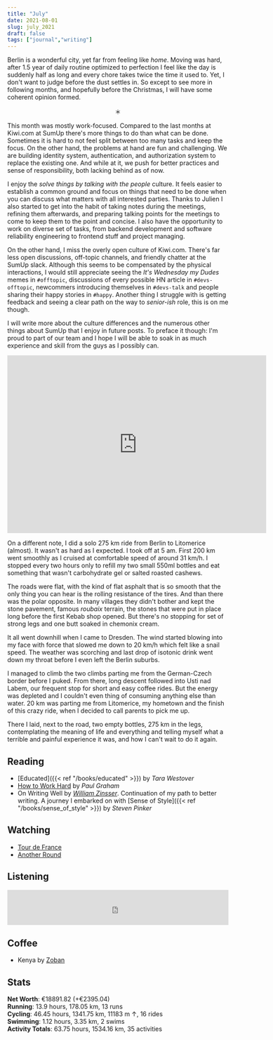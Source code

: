 ```yaml
---
title: "July"
date: 2021-08-01
slug: july_2021
draft: false
tags: ["journal","writing"]
---
```


Berlin is a wonderful city, yet far from feeling like _home_.
Moving was hard, after 1.5 year of daily routine optimized to perfection
I feel like the day is suddenly half as long and every chore takes twice
the time it used to. Yet, I don't want to judge before the dust settles in.
So except to see more in following months, and hopefully before the Christmas,
I will have some coherent opinion formed.

<center>＊</center>

This month was mostly work-focused. Compared to the last months at Kiwi.com
at SumUp there's more things to do than what can be done.
Sometimes it is hard to not feel split between too many tasks and
keep the focus. On the other hand, the problems at hand are fun and challenging.
We are building identity system, authentication, and authorization system
to replace the existing one. And while at it, we push for better practices
and sense of responsibility, both lacking behind as of now.

I enjoy the _solve things by talking with the people_ culture. It feels easier
to establish a common ground and focus on things that need to be done when
you can discuss what matters with all interested parties. Thanks to Julien
I also started to get into the habit of taking notes during the meetings,
refining them afterwards, and preparing talking points for the meetings
to come to keep them to the point and concise. I also have the opportunity
to work on diverse set of tasks, from backend development and software reliability
engineering to frontend stuff and project managing.

On the other hand, I miss the overly open culture of Kiwi.com.
There's far less open discussions, off-topic channels, and friendly chatter
at the SumUp slack. Although this seems to be compensated by the physical interactions,
I would still appreciate seeing the _It's Wednesday my Dudes_ memes in `#offtopic`,
discussions of every possible HN article in `#devs-offtopic`,
newcommers introducing themselves in `#devs-talk` and people sharing their
happy stories in `#happy`.
Another thing I struggle with is getting feedback and seeing a clear path on
the way to _senior-ish_ role, this is on me though.

I will write more about the culture differences and the numerous other things
about SumUp that I enjoy in future posts. To preface it though: I'm proud to part
of our team and I hope I will be able to soak in as much experience and skill
from the guys as I possibly can.

<iframe height='405' width='590' frameborder='0' allowtransparency='true' scrolling='no' src='https://www.strava.com/activities/5679535501/embed/00c289a776b2bfb7510d9988f5dcb23c4e4737b8'></iframe>

On a different note, I did a solo 275 km ride from Berlin to Litomerice (almost).
It wasn't as hard as I expected. I took off at 5 am.
First 200 km went smoothly as I cruised at comfortable speed of around 31 km/h.
I stopped every two hours only to refill my two small 550ml bottles and eat something
that wasn't carbohydrate gel or salted roasted cashews.

The roads were flat, with the kind of flat asphalt that is so smooth that
the only thing you can hear is the rolling resistance of the tires.
And than there was the polar opposite. In many villages they didn't bother
and kept the stone pavement, famous _roubaix_ terrain, the stones that were
put in place long before the first Kebab shop opened. But there's no stopping
for set of strong legs and one butt soaked in chemonix cream.

It all went downhill when I came to Dresden. The wind started blowing into my
face with force that slowed me down to 20 km/h which felt like a snail speed.
The weather was scorching and last drop of isotonic drink went down my throat
before I even left the Berlin suburbs.

I managed to climb the two climbs parting me from the German-Czech border before I puked.
From there, long descent followed into Usti nad Labem, our frequent stop for short
and easy coffee rides.
But the energy was depleted and I couldn't even thing of consuming anything else than water.
20 km was parting me from Litomerice, my hometown and the finish of this crazy ride,
when I decided to call parents to pick me up.

There I laid, next to the road, two empty bottles, 275 km in the legs, contemplating the meaning of life and everything
and telling myself what a terrible and painful experience it was, and how I can't wait to do it again.

## Reading

- [Educated]({{< ref "/books/educated" >}}) by _Tara Westover_
- [How to Work Hard](http://paulgraham.com/hwh.html) by _Paul Graham_
- On Writing Well by _[William Zinsser](https://en.wikipedia.org/wiki/William_Zinsser)_.
  Continuation of my path to better writing.
  A journey I embarked on with [Sense of Style]({{< ref "/books/sense_of_style" >}}) by _Steven Pinker_

## Watching

- [Tour de France](https://www.letour.fr/en/)
- [Another Round](https://www.imdb.com/title/tt10288566/)

## Listening

<iframe src="https://open.spotify.com/embed/track/3fAYbQhbrj8w34ycDoRChZ?theme=0" width="100%" height="80" frameBorder="0" allowtransparency="true" allow="encrypted-media"></iframe>

## Coffee

* Kenya by [Zoban](https://prazirnazoban.cz/)

## Stats

<div><b>Net Worth</b>: €18891.82 (<span class="green">+€2395.04</span>)</div>
<div><b>Running</b>: 
  13.9 hours, 178.05 km, 13 runs
</div>
<div><b>Cycling</b>: 
  46.45 hours, 1341.75 km, 11183 m ↑, 16 rides
</div>
<div><b>Swimming</b>: 
  1.12 hours, 3.35 km, 2 swims
</div>
<div><b>Activity Totals</b>: 
  63.75 hours, 1534.16 km, 35 activities
</div>

